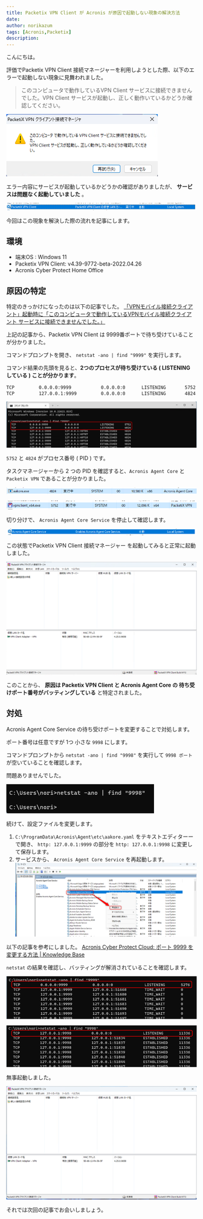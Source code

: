 ```yaml
---
title: Packetix VPN Client が Acronis が原因で起動しない現象の解決方法
date: 
author: norikazum
tags: [Acronis,Packetix]
description: 
---
```


こんにちは。

評価でPacketix VPN Client 接続マネージャーを利用しようとした際、以下のエラーで起動しない現象に見舞われました。

> このコンピュータで動作しているVPN Client サービスに接続できませんでした。VPN Client サービスが起動し、正しく動作いているかどうか確認してください。

![Packetix VPN Client が起動しないエラー内容](images/2022-11-19_17h12_19.png "Packetix VPN Client が起動しないエラー内容")

エラー内容にサービスが起動しているかどうかの確認がありましたが、 **サービスは問題なく起動していました** 。

![Packetix VPN Client のサービス起動状態](images/2022-11-19_17h18_31.png "Packetix VPN Client のサービス起動状態")

今回はこの現象を解決した際の流れを記事にします。

## 環境
- 端末OS : Windows 11
- Packetix VPN Client: v4.39-9772-beta-2022.04.26
- Acronis Cyber Protect Home Office

## 原因の特定

特定のきっかけになったのは以下の記事でした。
[「VPNモバイル接続クライアント」起動時に「このコンピュータで動作しているVPNモバイル接続クライアント サービスに接続できませんでした。」](https://faq.r4support.epson.jp/app/answers/detail/a_id/2840/~/%E3%80%8Cvpn%E3%83%A2%E3%83%90%E3%82%A4%E3%83%AB%E6%8E%A5%E7%B6%9A%E3%82%AF%E3%83%A9%E3%82%A4%E3%82%A2%E3%83%B3%E3%83%88%E3%80%8D%E8%B5%B7%E5%8B%95%E6%99%82%E3%81%AB%E3%80%8C%E3%81%93%E3%81%AE%E3%82%B3%E3%83%B3%E3%83%94%E3%83%A5%E3%83%BC%E3%82%BF%E3%81%A7%E5%8B%95%E4%BD%9C%E3%81%97%E3%81%A6%E3%81%84%E3%82%8Bvpn%E3%83%A2%E3%83%90%E3%82%A4%E3%83%AB%E6%8E%A5%E7%B6%9A%E3%82%AF%E3%83%A9%E3%82%A4%E3%82%A2%E3%83%B3%E3%83%88-%E3%82%B5%E3%83%BC%E3%83%93%E3%82%B9%E3%81%AB%E6%8E%A5%E7%B6%9A%E3%81%A7%E3%81%8D%E3%81%BE%E3%81%9B%E3%82%93%E3%81%A7%E3%81%97%E3%81%9F%E3%80%82%E3%80%8D)

上記の記事から、Packetix VPN Client は 9999番ポートで待ち受けていることが分かりました。

コマンドプロンプトを開き、 `netstat -ano | find "9999"` を実行します。

コマンド結果の先頭を見ると、**2つのプロセスが待ち受けている ( LISTENING している ) ことが分かります**。
```
TCP         0.0.0.0:9999           0.0.0.0:0      LISTENING       5752
TCP         127.0.0.1:9999         0.0.0.0:0      LISTENING       4824
```

![netstat の結果](images/2022-11-19_17h55_48.png "netstat の結果")

 `5752` と `4824` がプロセス番号 ( PID ) です。

タスクマネージャーから 2 つの PID を確認すると、`Acronis Agent Core` と `Packetix VPN` であることが分かりました。

![Acronis Agent Core のプロセス](images/2022-11-19_17h59_53.png "Acronis Agent Core のプロセス")

![Packetix VPN のプロセス](images/2022-11-19_18h00_18.png "Packetix VPN のプロセス")

切り分けで、 `Acronis Agent Core Service` を停止して確認します。

![Acronis Agent Core の停止](images/2022-11-19_20h59_17.png "Acronis Agent Core の停止")

この状態でPacketix VPN Client 接続マネージャー を起動してみると正常に起動しました。

![Packetix VPN Client を起動](images/2022-11-19_21h00_26.png "Packetix VPN Client を起動")

このことから、 **原因は Packetix VPN Client と Acronis Agent Core の 待ち受けポート番号がバッティングしている** と特定されました。

## 対処
Acronis Agent Core Service の待ち受けポートを変更することで対処します。

ポート番号は任意ですが 1つ 小さな `9998` にします。

コマンドプロンプトから `netstat -ano | find "9998"` を実行して `9998 ポート` が空いていることを確認します。

問題ありませんでした。

![9998 ポートが空いていることを確認](images/2022-11-19_21h06_13.png "9998 ポートが空いていることを確認")

続けて、設定ファイルを変更します。

1. `C:\ProgramData\Acronis\Agent\etc\aakore.yaml` をテキストエディターーで開き、 `http: 127.0.0.1:9999` の部分を `http: 127.0.0.1:9998` に変更して保存します。
1. サービスから、 `Acronis Agent Core Service` を再起動します。
![Acronis Agent Core Service を再起動](images/2022-11-19_22h11_56.png "Acronis Agent Core Service を再起動")

以下の記事を参考にしました。
[Acronis Cyber Protect Cloud: ポート 9999 を変更する方法 | Knowledge Base](https://kb.acronis.com/node/68127)

`netstat` の結果を確認し、バッティングが解消されていることを確認します。

![9999 番ポートで Packetix VPN Client が動作している](images/2022-11-19_22h14_12.png "9999 番ポートで Packetix VPN Client が動作している")

![9998 番ポートで Acronis Agent Core Service が動作している](images/2022-11-19_22h14_18.png "9998 番ポートで Acronis Agent Core Service が動作している")

無事起動しました。

![Packetix VPN Client が正常に起動](images/2022-11-19_22h18_06.png "Packetix VPN Client が正常に起動")

それでは次回の記事でお会いしましょう。
